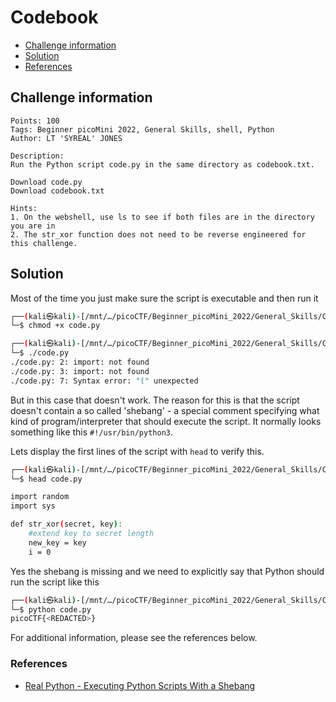 # Codebook

- [Challenge information](#challenge-information)
- [Solution](#solution)
- [References](#references)

## Challenge information
```
Points: 100
Tags: Beginner picoMini 2022, General Skills, shell, Python
Author: LT 'SYREAL' JONES
  
Description:
Run the Python script code.py in the same directory as codebook.txt.

Download code.py
Download codebook.txt

Hints:
1. On the webshell, use ls to see if both files are in the directory you are in
2. The str_xor function does not need to be reverse engineered for this challenge.
```

## Solution

Most of the time you just make sure the script is executable and then run it
```bash
┌──(kali㉿kali)-[/mnt/…/picoCTF/Beginner_picoMini_2022/General_Skills/Codebook]
└─$ chmod +x code.py                                                        

┌──(kali㉿kali)-[/mnt/…/picoCTF/Beginner_picoMini_2022/General_Skills/Codebook]
└─$ ./code.py 
./code.py: 2: import: not found
./code.py: 3: import: not found
./code.py: 7: Syntax error: "(" unexpected
``` 

But in this case that doesn't work. The reason for this is that the script doesn't contain a so called 'shebang' - a special comment specifying what kind of program/interpreter that should execute the script. It normally looks something like this `#!/usr/bin/python3`.

Lets display the first lines of the script with `head` to verify this.
```bash
┌──(kali㉿kali)-[/mnt/…/picoCTF/Beginner_picoMini_2022/General_Skills/Codebook]
└─$ head code.py 

import random
import sys

def str_xor(secret, key):
    #extend key to secret length
    new_key = key
    i = 0
```

Yes the shebang is missing and we need to explicitly say that Python should run the script like this
```bash
┌──(kali㉿kali)-[/mnt/…/picoCTF/Beginner_picoMini_2022/General_Skills/Codebook]
└─$ python code.py 
picoCTF{<REDACTED>}
```

For additional information, please see the references below.

### References

- [Real Python - Executing Python Scripts With a Shebang](https://realpython.com/python-shebang/)

